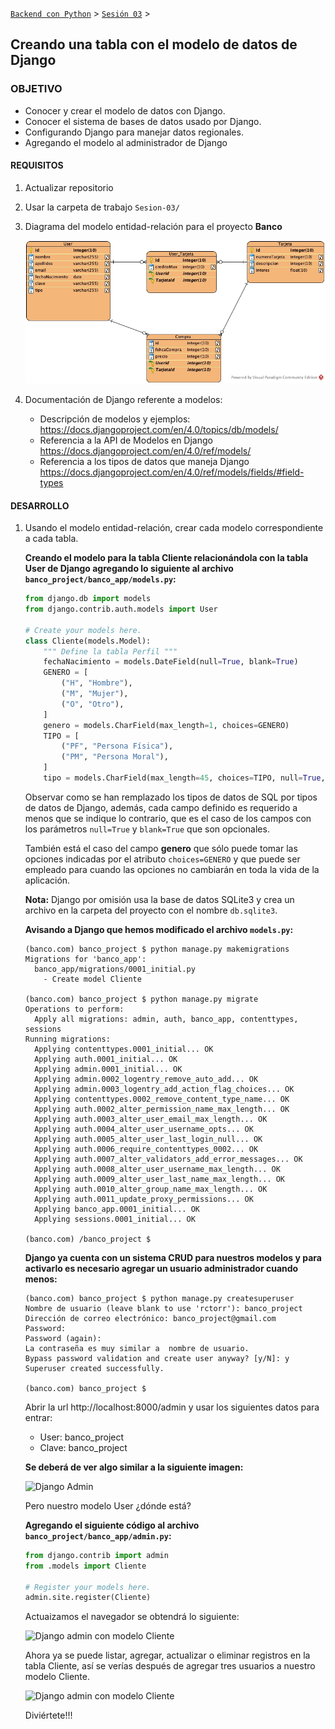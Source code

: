 [`Backend con Python`](../../Readme.md) > [`Sesión 03`](../Readme.md) > 
## Creando una tabla con el modelo de datos de Django

### OBJETIVO
- Conocer y crear el modelo de datos con Django.
- Conocer el sistema de bases de datos usado por Django.
- Configurando Django para manejar datos regionales.
- Agregando el modelo al administrador de Django

#### REQUISITOS
1. Actualizar repositorio
1. Usar la carpeta de trabajo `Sesion-03/`
1. Diagrama del modelo entidad-relación para el proyecto __Banco__

   ![Modelo entidad-relación](assets/banco-modelo-er.jpg)

1. Documentación de Django referente a modelos:
   - Descripción de modelos y ejemplos: https://docs.djangoproject.com/en/4.0/topics/db/models/
   - Referencia a la API de Modelos en Django https://docs.djangoproject.com/en/4.0/ref/models/
   - Referencia a los tipos de datos que maneja Django https://docs.djangoproject.com/en/4.0/ref/models/fields/#field-types

#### DESARROLLO
1. Usando el modelo entidad-relación, crear cada modelo correspondiente a cada tabla.

   __Creando el modelo para la tabla Cliente relacionándola con la tabla User de Django agregando lo siguiente al archivo `banco_project/banco_app/models.py`:__

   ```python
   from django.db import models
   from django.contrib.auth.models import User

   # Create your models here.
   class Cliente(models.Model):
       """ Define la tabla Perfil """
       fechaNacimiento = models.DateField(null=True, blank=True)
       GENERO = [
           ("H", "Hombre"),
           ("M", "Mujer"),
           ("O", "Otro"),
       ]
       genero = models.CharField(max_length=1, choices=GENERO)
       TIPO = [
           ("PF", "Persona Física"),
           ("PM", "Persona Moral"),
       ]
       tipo = models.CharField(max_length=45, choices=TIPO, null=True, blank=True)
   ```
   
   Observar como se han remplazado los tipos de datos de SQL por tipos de datos de Django, además, cada campo definido es requerido a menos que se indique lo contrario, que es el caso de los campos con los parámetros `null=True` y `blank=True` que son opcionales.

   También está el caso del campo __genero__ que sólo puede tomar las opciones indicadas por el atributo `choices=GENERO` y que puede ser empleado para cuando las opciones no cambiarán en toda la vida de la aplicación.

   __Nota:__ Django por omisión usa la base de datos SQLite3 y crea un archivo en la carpeta del proyecto con el nombre `db.sqlite3`.

   __Avisando a Django que hemos modificado el archivo `models.py`:__

   ```console
   (banco.com) banco_project $ python manage.py makemigrations
   Migrations for 'banco_app':
     banco_app/migrations/0001_initial.py
       - Create model Cliente

   (banco.com) banco_project $ python manage.py migrate
   Operations to perform:
     Apply all migrations: admin, auth, banco_app, contenttypes, sessions
   Running migrations:
     Applying contenttypes.0001_initial... OK
     Applying auth.0001_initial... OK
     Applying admin.0001_initial... OK
     Applying admin.0002_logentry_remove_auto_add... OK
     Applying admin.0003_logentry_add_action_flag_choices... OK
     Applying contenttypes.0002_remove_content_type_name... OK
     Applying auth.0002_alter_permission_name_max_length... OK
     Applying auth.0003_alter_user_email_max_length... OK
     Applying auth.0004_alter_user_username_opts... OK
     Applying auth.0005_alter_user_last_login_null... OK
     Applying auth.0006_require_contenttypes_0002... OK
     Applying auth.0007_alter_validators_add_error_messages... OK
     Applying auth.0008_alter_user_username_max_length... OK
     Applying auth.0009_alter_user_last_name_max_length... OK
     Applying auth.0010_alter_group_name_max_length... OK
     Applying auth.0011_update_proxy_permissions... OK
     Applying banco_app.0001_initial... OK
     Applying sessions.0001_initial... OK

   (banco.com) /banco_project $
   ```

   __Django ya cuenta con un sistema CRUD para nuestros modelos y para activarlo es necesario agregar un usuario administrador cuando menos:__

   ```console
   (banco.com) banco_project $ python manage.py createsuperuser
   Nombre de usuario (leave blank to use 'rctorr'): banco_project
   Dirección de correo electrónico: banco_project@gmail.com
   Password:
   Password (again):
   La contraseña es muy similar a  nombre de usuario.
   Bypass password validation and create user anyway? [y/N]: y
   Superuser created successfully.

   (banco.com) banco_project $
   ```

   Abrir la url http://localhost:8000/admin y usar los siguientes datos para entrar:
   - User: banco_project
   - Clave: banco_project

   __Se deberá de ver algo similar a la siguiente imagen:__

   ![Django Admin](assets/admin-01.png)

   Pero nuestro modelo User ¿dónde está?

   __Agregando el siguiente código al archivo `banco_project/banco_app/admin.py`:__

   ```python
   from django.contrib import admin
   from .models import Cliente

   # Register your models here.
   admin.site.register(Cliente)
   ```
   Actuaizamos el navegador se obtendrá lo siguiente:

   ![Django admin con modelo Cliente](assets/admin-02.png)

   Ahora ya se puede listar, agregar, actualizar o eliminar registros en la tabla Cliente, así se verías después de agregar tres usuarios a nuestro modelo Cliente.

   ![Django admin con modelo Cliente](assets/admin-03.png)

   Diviértete!!!
